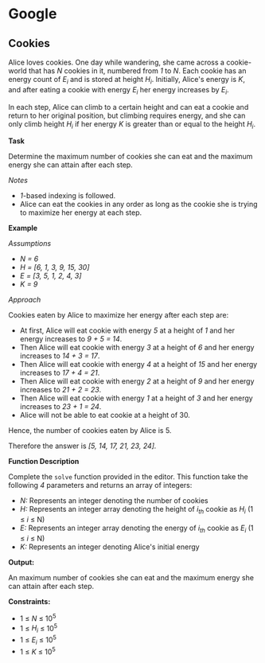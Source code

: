 # Google

## Cookies

Alice loves cookies. One day while wandering, she came across a cookie-world that has _N_ cookies in it, numbered from _1_ to _N_. 
Each cookie has an energy count of _E<sub>i</sub>_ and is stored at height _H<sub>i</sub>_. Initially, Alice's energy is _K_, and after eating a cookie with energy _E<sub>i</sub>_ her energy increases by _E<sub>i</sub>_.

In each step, Alice can climb to a certain height and can eat a cookie and return to her original position, but climbing requires energy, and she can only climb height _H<sub>i</sub>_ if her energy _K_ is greater than or equal to the height _H<sub>i</sub>_.

**Task**

Determine the maximum number of cookies she can eat and the maximum energy she can attain after each step.

_Notes_

* _1_-based indexing is followed.
* Alice can eat the cookies in any order as long as the cookie she is trying to maximize her energy at each step.

**Example**

_Assumptions_

* _N = 6_
* _H = [6, 1, 3, 9, 15, 30]_
* _E = [3, 5, 1, 2, 4, 3]_
* _K = 9_

_Approach_

Cookies eaten by Alice to maximize her energy after each step are:

* At first, Alice will eat cookie with energy _5_ at a height of _1_ and her energy increases to _9 + 5 = 14_.
* Then Alice will eat cookie with energy _3_ at a height of _6_ and her energy increases to _14 + 3 = 17_.
* Then Alice will eat cookie with energy _4_ at a height of _15_ and her energy increases to _17 + 4 = 21_.
* Then Alice will eat cookie with energy _2_ at a height of _9_ and her energy increases to _21 + 2 = 23_.
* Then Alice will eat cookie with energy _1_ at a height of _3_ and her energy increases to _23 + 1 = 24_.
* Alice will not be able to eat cookie at a height of 30.

Hence, the number of cookies eaten by Alice is 5.

Therefore the answer is _[5, 14, 17, 21, 23, 24]._

**Function Description**

Complete the `solve` function provided in the editor. This function take the following _4_ parameters and returns an array of integers:

* _N:_ Represents an integer denoting the number of cookies
* _H:_ Represents an integer array denoting the height of _i<sub>th</sub>_ cookie as _H<sub>i</sub>_ (1 ≤ _i_ ≤ N)
* _E:_ Represents an integer array denoting the energy of _i<sub>th</sub>_ cookie as _E<sub>i</sub>_ (1 ≤ _i_ ≤ N)
* _K:_ Represents an integer denoting Alice's initial energy

**Output:**

An maximum number of cookies she can eat and the maximum energy she can attain after each step.

**Constraints:**

* 1 ≤ _N_ ≤ 10<sup>5</sup>
* 1 ≤ _H<sub>i</sub>_ ≤ 10<sup>5</sup>
* 1 ≤ _E<sub>i</sub>_ ≤ 10<sup>5</sup>
* 1 ≤ _K_ ≤ 10<sup>5</sup>

